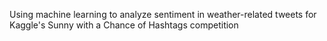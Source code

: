Using machine learning to analyze sentiment in weather-related tweets for Kaggle's Sunny with a Chance of Hashtags competition
